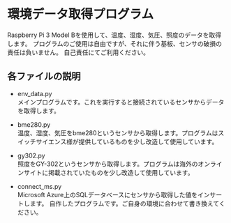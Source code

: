 # 環境データ取得プログラム
Raspberry Pi 3 Model Bを使用して、温度、湿度、気圧、照度のデータを取得します。
プログラムのご使用は自由ですが、それに伴う基板、センサの破損の責任は負いません。
自己責任にてご利用ください。

## 各ファイルの説明
- env_data.py  
メインプログラムです。これを実行すると接続されているセンサからデータを取得します。

- bme280.py  
温度、湿度、気圧をbme280というセンサから取得します。プログラムはスイッチサイエンス様が提供しているものを少し改造して使用しています。

- gy302.py  
照度をGY-302というセンサから取得します。プログラムは海外のオンラインサイトに掲載されていたものを少し改造して使用しています。

- connect_ms.py  
Microsoft Azure上のSQLデータベースにセンサから取得した値をインサートします。
自作したプログラムです。ご自身の環境に合わせて書き換えてください。
